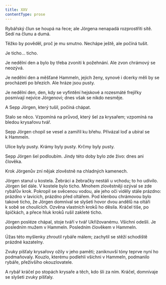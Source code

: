 ```yaml
---
title: XXV
contentType: prose
---
```


  

Rybářský člun se houpá na řece; ale Jörgena nenapadá rozprostříti sítě. Sedí na člunu a dumá.

Těžko by pověděl, proč je mu smutno. Nechápe ještě, ale počíná tušit.

Je ticho… ticho.

Je nedělní den a bylo by třeba zvoniti k požehnání. Ale zvon chrámový se neozývá.

Je nedělní den a měšťané Hammeln, jejich ženy, synové i dcerky měli by se procházeti po březích. Ale hráze jsou pusty.

Je nedělní den, den, kdy se vyfintění hejskové a rozesmáté frejířky posmívají nejvíce Jörgenovi; dnes však se nikdo nesměje.

A Sepp Jörgen, který tušil, počíná chápat.

Stalo se něco. Vzpomíná na průvod, který šel za krysařem; vzpomíná na bledou krysařovu tvář.

Sepp Jörgen chopil se vesel a zamířil ku břehu. Přivázal loď a ubíral se k Hammeln.

Ulice byly pusty. Krámy byly pusty. Krčmy byly pusty.

Sepp Jörgen šel podloubím. Jindy této doby bylo zde živo: dnes ani člověka.

Krok Jörgenův zní nějak zlověstně na chladných kamenech.

Jörgen stanul u kostela. Žebráci a žebračky nestáli u vchodu; to ho udivilo. Jörgen šel dále. V kostele bylo ticho. Mnohem zlověstněji ozýval se zde rybářův krok. Pokropil se svěcenou vodou, ale jeho oči viděly stále prázdno: prázdno v lavicích, prázdno před oltářem. Pod klenbou chrámovou bylo takové ticho, že Jörgen domníval se slyšeti hovor dvou andělů na oltáři k sobě se choulících. Ozvěna vlastních kroků ho děsila. Kráčel tiše, po špičkách, a přece hluk kroků rušil zakleté ticho.

Jörgen posléze chápal, stoje tváří v tvář Ukřižovanému. Všichni odešli. Je posledním mužem v Hammeln. Posledním člověkem v Hammeln.

Úžas této myšlenky zhroutil rybáře málem; zachytil se stěží schodiště prázdné kazatelny.

Zvuky píšťaly krysařovy ožily v jeho paměti; zaniknuvší tóny teprve nyní ho podmaňovaly. Kouzlo, kterému podlehli všichni v Hammeln, podmanilo rybáře, přeživšího okouzlovatele.

A rybář kráčel po stopách krysaře a těch, kdo šli za ním. Kráčel, domnívaje se slyšeti zvuky píšťaly.
